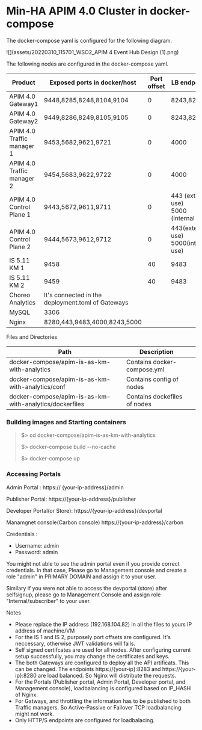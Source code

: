 # Min-HA APIM 4.0 Cluster in docker-compose

The docker-compose yaml is configured for the following diagram.

![](assets/20220310_115701_WSO2_APIM 4 Event Hub Design (1).png)

The following nodes are configured in the docker-compose yaml.


| Product                     | Exposed ports in docker/host                      | Port offset | LB endpoints                                |   | Upldate level |
| ----------------------------- | --------------------------------------------------- | ------------- | --------------------------------------------- | --- | --------------- |
| APIM 4.0  Gateway1          | 9448,8285,8248,8104,9104                          | 0           | 8243,8280                                   |   | 81            |
| APIM 4.0  Gateway2          | 9449,8286,8249,8105,9105                          | 0           | 8243,8280                                   |   | 81            |
| APIM 4.0  Traffic manager 1 | 9453,5682,9621,9721                               | 0           | 4000                                        |   | 81            |
| APIM 4.0  Traffic manager 2 | 9454,5683,9622,9722                               | 0           | 4000                                        |   | 81            |
| APIM 4.0  Control Plane 1   | 9443,5672,9611,9711                               | 0           | 443 (external use)<br />5000 (internal use) |   | 81            |
| APIM 4.0  Control Plane 2   | 9444,5673,9612,9712                               | 0           | 443(external use) 5000(internal use)        |   | 81            |
| IS 5.11     KM 1            | 9458                                              | 40          | 9483                                        |   | 121           |
| IS 5.11     KM 2            | 9459                                              | 40          | 9483                                        |   | 121           |
| Choreo Analytics            | It's connected in the deployment.toml of Gateways |             |                                             |   |               |
| MySQL                       | 3306                                              |             |                                             |   |               |
| Nginx                       | 8280,443,9483,4000,8243,5000                      |             |                                             |   |               |


Files and Directories


| Path                                                    | Description                  |   |
| --------------------------------------------------------- | ------------------------------ | :-- |
| docker-compose/apim-is-as-km-with-analytics             | Contains docker-compose.yml  |   |
| docker-compose/apim-is-as-km-with-analytics/conf        | Contains config of nodes     |   |
| docker-compose/apim-is-as-km-with-analytics/dockerfiles | Contains dockefiles of nodes |   |


### Building images and Starting containers

> $> cd docker-compose/apim-is-as-km-with-analytics
>
> $> docker-compose build --no-cache
>
> $> docker-compose up


### Accessing Portals

Admin Portal : https://<your-ip> {your-ip-address}/admin

Publisher Portal: https://{your-ip-address}/publisher

Developer Portal(or Store): https://{your-ip-address}/devportal

Manamgnet console(Carbon console) https://{your-ip-address}/carbon

Credentials :

* Username: admin
* Password: admin

You might not able to see the admin portal even if you provide correct credentials. In that case, Please go to Management console and create a role "admin" in PRIMARY DOMAIN and assign it to your user.

Similary if you were not able to access the devportal (store) after selfsignup, please go to Management Console and assign role "Internal/subscriber" to your user.


Notes

* Please replace the IP address (192.168.104.82) in all the files to yours IP address of machine/VM
* For the IS 1 and IS 2, purposely port offsets are configured. It's neccessary, otherwise JWT validations will fails.
* Self signed certifcates are used for all nodes. After configuring current setup successfully, you may change the certificates and keys.
* The both Gateways are configured to deploy all the API artificats. This can be changed. The endpoints https://{your-ip}:8283 and https://{your-ip}:8280 are load balanced. So Nginx will distribute the requests.
* For the Portals (Publisher portal, Admin Portal, Developer portal, and Management console), loadbalancing is configured based on IP_HASH of Nginx.
* For Gatways, and throttling the information has to be published to both Traffic managers. So Active-Passive or Failover TCP loadbalancing might not work.
* Only HTTP/S endpoints are configured for loadbalacing.
